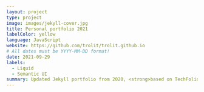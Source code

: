 ```yaml
---
layout: project
type: project
image: images/jekyll-cover.jpg
title: Personal portfolio 2021
labelColor: yellow
language: JavaScript
website: https://github.com/trolit/trolit.github.io
# All dates must be YYYY-MM-DD format!
date: 2021-09-29
labels:
  - Liquid
  - Semantic UI
summary: Updated Jekyll portfolio from 2020, <strong>based on TechFolios</strong> template.
---
```

